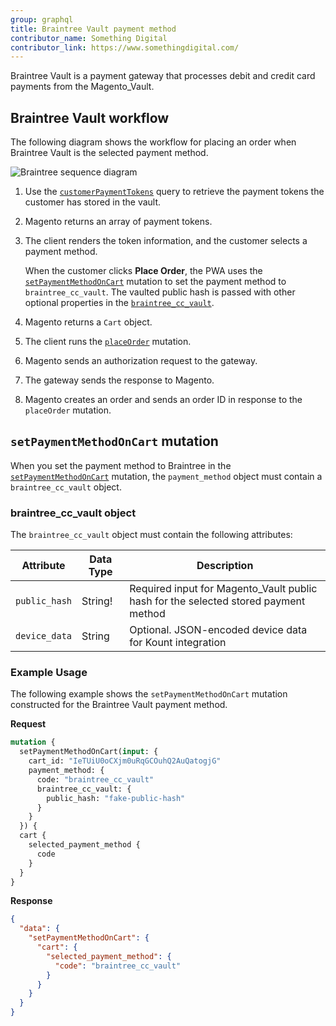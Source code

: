 ```yaml
---
group: graphql
title: Braintree Vault payment method
contributor_name: Something Digital
contributor_link: https://www.somethingdigital.com/
---
```


Braintree Vault is a payment gateway that processes debit and credit card payments from the Magento_Vault.

## Braintree Vault workflow

The following diagram shows the workflow for placing an order when Braintree Vault is the selected payment method.

![Braintree sequence diagram]({{site.baseurl}}/common/images/graphql/braintree-vault.svg)

1. Use the [`customerPaymentTokens`]({{page.baseurl}}/graphql/queries/customer-payment-tokens.html) query to retrieve
   the payment tokens the customer has stored in the vault.

1. Magento returns an array of payment tokens.

1. The client renders the token information, and the customer selects a payment method.

   When the customer clicks **Place Order**, the PWA uses the [`setPaymentMethodOnCart`]({{page.baseurl}}/graphql/mutations/set-payment-method.html) mutation to set the payment method to `braintree_cc_vault`. The vaulted public hash is passed with other optional properties in the [`braintree_cc_vault`](#braintree_cc_vault-object).

1. Magento returns a `Cart` object.

1. The client runs the [`placeOrder`]({{page.baseurl}}/graphql/mutations/place-order.html) mutation.

1. Magento sends an authorization request to the gateway.

1. The gateway sends the response to Magento.

1. Magento creates an order and sends an order ID in response to the `placeOrder` mutation.

## `setPaymentMethodOnCart` mutation

When you set the payment method to Braintree in the [`setPaymentMethodOnCart`]({{page.baseurl}}/graphql/mutations/set-payment-method.html)
mutation, the `payment_method` object must contain a `braintree_cc_vault` object.

### braintree_cc_vault object

The `braintree_cc_vault` object must contain the following attributes:

Attribute |  Data Type | Description
--- | --- | ---
`public_hash` | String! | Required input for Magento_Vault public hash for the selected stored payment method
`device_data` | String | Optional. JSON-encoded device data for Kount integration

### Example Usage

The following example shows the `setPaymentMethodOnCart` mutation constructed for the Braintree Vault payment method.

**Request**

```graphql
mutation {
  setPaymentMethodOnCart(input: {
    cart_id: "IeTUiU0oCXjm0uRqGCOuhQ2AuQatogjG"
    payment_method: {
      code: "braintree_cc_vault"
      braintree_cc_vault: {
        public_hash: "fake-public-hash"
      }
    }
  }) {
  cart {
    selected_payment_method {
      code
    }
  }
}
```

**Response**

```json
{
  "data": {
    "setPaymentMethodOnCart": {
      "cart": {
        "selected_payment_method": {
          "code": "braintree_cc_vault"
        }
      }
    }
  }
}
```
